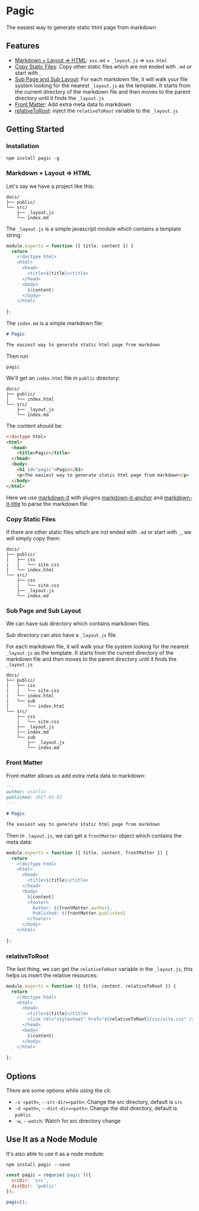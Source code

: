 # Pagic

The easiest way to generate static html page from markdown

## Features

- [Markdown + Layout => HTML](#markdown--layout--html): `xxx.md` + `_layout.js` => `xxx.html`
- [Copy Static Files](#copy-static-files): Copy other static files which are not ended with `.md` or start with `_`
- [Sub Page and Sub Layout](#sub-page-and-sub-layout): For each markdown file, it will walk your file system looking for the nearest `_layout.js` as the template. It starts from the current directory of the markdown file and then moves to the parent directory until it finds the `_layout.js`
- [Front Matter](#front-matter): Add extra meta data to markdown
- [relativeToRoot](#relativetoroot): inject the `relativeToRoot` variable to the `_layout.js`

## Getting Started

### Installation

```shell
npm install pagic -g
```

### Markdown + Layout => HTML

Let's say we have a project like this:

```shell
docs/
├── public/
└── src/
    ├── _layout.js
    └── index.md
```

The `_layout.js` is a simple javascript module which contains a template string:

```js
module.exports = function ({ title, content }) {
  return `
    <!doctype html>
    <html>
      <head>
        <title>${title}</title>
      </head>
      <body>
        ${content}
      </body>
    </html>
  `
};
```

The `index.md` is a simple markdown file:

```markdown
# Pagic

The easiest way to generate static html page from markdown
```

Then run

```shell
pagic
```

We'll get an `index.html` file in `public` directory:

```shell
docs/
├── public/
|   └── index.html
└── src/
    ├── _layout.js
    └── index.md
```

The content should be:

```html
<!doctype html>
<html>
  <head>
    <title>Pagic</title>
  </head>
  <body>
    <h1 id="pagic">Pagic</h1>
    <p>The easiest way to generate static html page from markdown</p>
  </body>
</html>
```

Here we use [markdown-it](https://github.com/markdown-it/markdown-it) with plugins [markdown-it-anchor](https://github.com/valeriangalliat/markdown-it-anchor) and [markdown-it-title](https://github.com/valeriangalliat/markdown-it-title) to parse the markdown file.

### Copy Static Files

If there are other static files which are not ended with `.md` or start with `_`, we will simply copy them:

```shell
docs/
├── public/
|   ├── css
|   |   └── site.css
|   └── index.html
└── src/
    ├── css
    |   └── site.css
    ├── _layout.js
    └── index.md
```

### Sub Page and Sub Layout

We can have sub directory which contains markdown files.

Sub directory can also have a `_layout.js` file.

For each markdown file, it will walk your file system looking for the nearest `_layout.js` as the template. It starts from the current directory of the markdown file and then moves to the parent directory until it finds the `_layout.js`

```shell
docs/
├── public/
|   ├── css
|   |   └── site.css
|   └── index.html
|   └── sub
|       └── index.html
└── src/
    ├── css
    |   └── site.css
    ├── _layout.js
    |── index.md
    └── sub
        ├── _layout.js
        └── index.md
```

### Front Matter

Front matter allows us add extra meta data to markdown:

```markdown
---
author: xcatliu
published: 2017-03-02
---

# Pagic

The easiest way to generate static html page from markdown
```

Then in `_layout.js`, we can get a `frontMatter` object which contains the meta data:

```js
module.exports = function ({ title, content, frontMatter }) {
  return `
    <!doctype html>
    <html>
      <head>
        <title>${title}</title>
      </head>
      <body>
        ${content}
        <footer>
          Author: ${frontMatter.author},
          Published: ${frontMatter.published}
        </footer>
      </body>
    </html>
  `
};
```

### relativeToRoot

The last thing, we can get the `relativeToRoot` variable in the `_layout.js`, this helps us insert the relative resources:

```js
module.exports = function ({ title, content, relativeToRoot }) {
  return `
    <!doctype html>
    <html>
      <head>
        <title>${title}</title>
        <link rel="stylesheet" href="${relativeToRoot}/css/site.css" />
      </head>
      <body>
        ${content}
      </body>
    </html>
  `
};
```

## Options

There are some options while using the cli:

- `-s <path>`, `--src-dir=<path>`: Change the src directory, default is `src`
- `-d <path>`, `--dist-dir=<path>`: Change the dist directory, default is `public`
- `-w`, `--watch`: Watch for src directory change

## Use It as a Node Module

It's also able to use it as a node module:

```shell
npm install pagic --save
```

```js
const pagic = requrie('pagic')({
  srcDir: 'src',
  distDir: 'public'
});

pagic();
```
